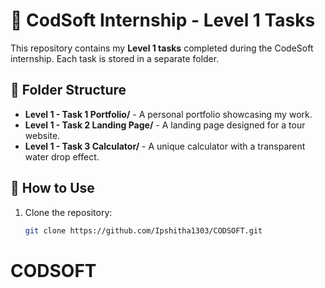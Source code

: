 # 🚀 CodSoft Internship - Level 1 Tasks  

This repository contains my **Level 1 tasks** completed during the CodeSoft internship. Each task is stored in a separate folder.  

## 📁 Folder Structure  
- **Level 1 - Task 1 Portfolio/** - A personal portfolio showcasing my work.  
- **Level 1 - Task 2 Landing Page/** - A landing page designed for a tour website.  
- **Level 1 - Task 3 Calculator/** - A unique calculator with a transparent water drop effect.  

## 🔹 How to Use  
1. Clone the repository:  
   ```bash
   git clone https://github.com/Ipshitha1303/CODSOFT.git
# CODSOFT
